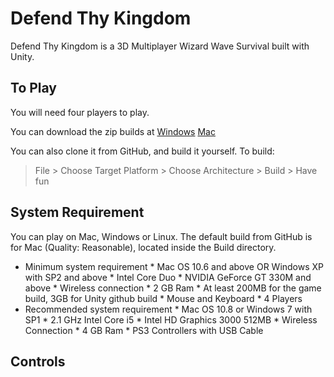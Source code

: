 # Defend Thy Kingdom

Defend Thy Kingdom is a 3D Multiplayer Wizard Wave Survival built with Unity. 

## To Play
You will need four players to play.

You can download the zip builds at
[Windows]() 
[Mac]() 

You can also clone it from GitHub, and build it yourself. 
To build:
> File > Choose Target Platform > Choose Architecture > Build > Have fun


## System Requirement
You can play on Mac, Windows or Linux. 
The default build from GitHub is for Mac (Quality: Reasonable), located inside the Build directory.
* Minimum system requirement
       * Mac OS 10.6 and above OR Windows XP with SP2 and above
       * Intel Core Duo
       * NVIDIA GeForce GT 330M and above
       * Wireless connection
       * 2 GB Ram
       * At least 200MB for the game build, 3GB for Unity github build
       * Mouse and Keyboard
       * 4 Players
* Recommended system requirement
       * Mac OS 10.8 or Windows 7 with SP1
       * 2.1 GHz Intel Core i5
       * Intel HD Graphics 3000 512MB
       * Wireless Connection
       * 4 GB Ram
       * PS3 Controllers with USB Cable

## Controls

